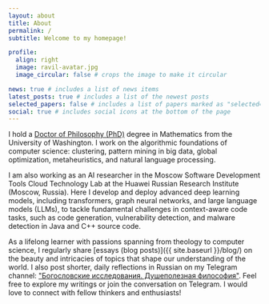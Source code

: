 ```yaml
---
layout: about
title: About
permalink: /
subtitle: Welcome to my homepage!

profile:
  align: right
  image: ravil-avatar.jpg
  image_circular: false # crops the image to make it circular

news: true # includes a list of news items
latest_posts: true # includes a list of the newest posts
selected_papers: false # includes a list of papers marked as "selected={true}"
social: true # includes social icons at the bottom of the page
---
```


I hold a [Doctor of Philosophy (PhD)](https://math.washington.edu/people/ravil-mussabayev) degree in Mathematics from the University of Washington. I work on the algorithmic foundations of computer science: clustering, pattern mining in big data, global optimization, metaheuristics, and natural language processing.

I am also working as an AI researcher in the Moscow Software Development Tools Cloud Technology Lab at the Huawei Russian Research Institute (Moscow, Russia). Here I develop and deploy advanced deep learning models, including transformers, graph neural networks, and large language models (LLMs), to tackle fundamental challenges in context-aware code tasks, such as code generation, vulnerability detection, and malware detection in Java and C++ source code.

As a lifelong learner with passions spanning from theology to computer science, I regularly share [essays (blog posts)]({{ site.baseurl }}/blog/) on the beauty and intricacies of topics that shape our understanding of the world. I also post shorter, daily reflections in Russian on my Telegram channel: ["Богословские исследования. Душеполезная философия"](https://t.me/ravil_mussabayev). Feel free to explore my writings or join the conversation on Telegram. I would love to connect with fellow thinkers and enthusiasts!